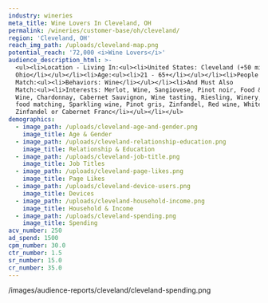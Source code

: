 ```yaml
---
industry: wineries
meta_title: Wine Lovers In Cleveland, OH
permalink: /wineries/customer-base/oh/cleveland/
region: 'Cleveland, OH'
reach_img_path: /uploads/cleveland-map.png
potential_reach: '72,000 <i>Wine Lovers</i>'
audience_description_html: >-
  <ul><li>Location - Living In:<ul><li>United States: Cleveland (+50 mi)
  Ohio</li></ul></li><li>Age:<ul><li>21 - 65+</li></ul></li><li>People Who
  Match:<ul><li>Behaviors: Wine</li></ul></li><li>And Must Also
  Match:<ul><li>Interests: Merlot, Wine, Sangiovese, Pinot noir, Food &amp;
  Wine, Chardonnay, Cabernet Sauvignon, Wine tasting, Riesling, Winery, Wine and
  food matching, Sparkling wine, Pinot gris, Zinfandel, Red wine, White
  Zinfandel or Cabernet Franc</li></ul></li></ul>
demographics:
  - image_path: /uploads/cleveland-age-and-gender.png
    image_title: Age & Gender
  - image_path: /uploads/cleveland-relationship-education.png
    image_title: Relationship & Education
  - image_path: /uploads/cleveland-job-title.png
    image_title: Job Titles
  - image_path: /uploads/cleveland-page-likes.png
    image_title: Page Likes
  - image_path: /uploads/cleveland-device-users.png
    image_title: Devices
  - image_path: /uploads/cleveland-household-income.png
    image_title: Household & Income
  - image_path: /uploads/cleveland-spending.png
    image_title: Spending
acv_number: 250
ad_spend: 1500
cpm_number: 30.0
ctr_number: 1.5
sr_number: 15.0
cr_number: 35.0
---
```



/images/audience-reports/cleveland/cleveland-spending.png